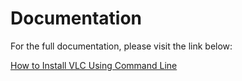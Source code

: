 # Documentation

For the full documentation, please visit the link below:

[How to Install VLC Using Command Line](https://blog.wuibaille.fr/2024/05/how-to-install-vlc-using-command-line/)
